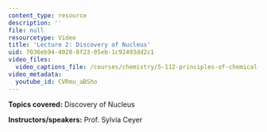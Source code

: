 ```yaml
---
content_type: resource
description: ''
file: null
resourcetype: Video
title: 'Lecture 2: Discovery of Nucleus'
uid: 7036eb94-4028-8f23-05eb-1c92493dd2c1
video_files:
  video_captions_file: /courses/chemistry/5-112-principles-of-chemical-science-fall-2005/video-lectures/lecture-2-discovery-of-nucleus/CVRmu_aBSho.vtt
video_metadata:
  youtube_id: CVRmu_aBSho
---
```


**Topics covered:** Discovery of Nucleus

**Instructors/speakers:** Prof. Sylvia Ceyer